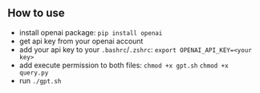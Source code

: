 ## How to use

- install openai package: `pip install openai`
- get api key from your openai account
- add your api key to your `.bashrc`/`.zshrc`: `export OPENAI_API_KEY=<your key>`
- add execute permission to both files:
`chmod +x gpt.sh`
`chmod +x query.py`
- run `./gpt.sh`
